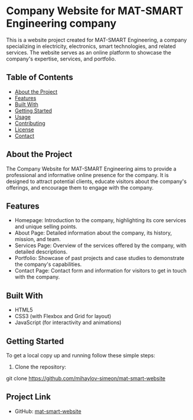 # Company Website for MAT-SMART Engineering company

This is a website project created for MAT-SMART Engineering, a company specializing in electricity, electronics, smart technologies, and related services. The website serves as an online platform to showcase the company's expertise, services, and portfolio.

## Table of Contents
- [About the Project](#about-the-project)
- [Features](#features)
- [Built With](#built-with)
- [Getting Started](#getting-started)
- [Usage](#usage)
- [Contributing](#contributing)
- [License](#license)
- [Contact](#contact)

## About the Project

The Company Website for MAT-SMART Engineering aims to provide a professional and informative online presence for the company. It is designed to attract potential clients, educate visitors about the company's offerings, and encourage them to engage with the company.

## Features

- Homepage: Introduction to the company, highlighting its core services and unique selling points.
- About Page: Detailed information about the company, its history, mission, and team.
- Services Page: Overview of the services offered by the company, with detailed descriptions.
- Portfolio: Showcase of past projects and case studies to demonstrate the company's capabilities.
- Contact Page: Contact form and information for visitors to get in touch with the company.

## Built With

- HTML5
- CSS3 (with Flexbox and Grid for layout)
- JavaScript (for interactivity and animations)

## Getting Started

To get a local copy up and running follow these simple steps:

1. Clone the repository:

git clone https://github.com/mihaylov-simeon/mat-smart-website

## Project Link

- GitHub: [mat-smart-website](https://github.com/mihaylov-simeon/mat-smart-website)
